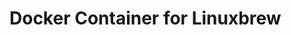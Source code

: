 Docker Container for Linuxbrew
================================================================================
